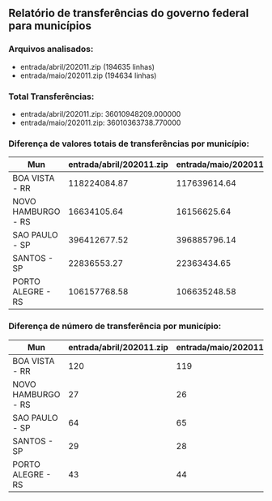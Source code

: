 ## Relatório de transferências do governo federal para municípios
### Arquivos analisados:
* entrada/abril/202011.zip (194635 linhas)
* entrada/maio/202011.zip (194634 linhas)
### Total Transferências:
* entrada/abril/202011.zip: 36010948209.000000
* entrada/maio/202011.zip: 36010363738.770000
### Diferença de valores totais de transferências por município:
| Mun | entrada/abril/202011.zip | entrada/maio/202011.zip | Diff | Percent |
| --- | --- | --- | --- | --- |
| BOA VISTA - RR | 118224084.87 | 117639614.64 | -584470.23 | -0.49 |
| NOVO HAMBURGO - RS | 16634105.64 | 16156625.64 | -477480.00 | -2.87 |
| SAO PAULO - SP | 396412677.52 | 396885796.14 | 473118.62 | 0.12 |
| SANTOS - SP | 22836553.27 | 22363434.65 | -473118.62 | -2.07 |
| PORTO ALEGRE - RS | 106157768.58 | 106635248.58 | 477480.00 | 0.45 |
### Diferença de número de transferência por município:
| Mun | entrada/abril/202011.zip | entrada/maio/202011.zip | Diff | Percent |
| --- | --- | --- | --- | --- |
| BOA VISTA - RR | 120 | 119 | -1 | 0 |
| NOVO HAMBURGO - RS | 27 | 26 | -1 | -3 |
| SAO PAULO - SP | 64 | 65 | 1 | 1 |
| SANTOS - SP | 29 | 28 | -1 | -3 |
| PORTO ALEGRE - RS | 43 | 44 | 1 | 2 |
